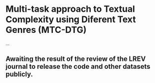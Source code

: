 # Multi-task approach to Textual Complexity using Diferent Text Genres (MTC-DTG)

... 
## Awaiting the result of the review of the LREV journal to release the code and other datasets publicly.


